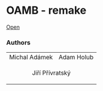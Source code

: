 # OAMB - remake
[Open](https://akino02.github.io/web_OAMB/)
<h3>Authors</h3>
<table>
<tr>
<td>Michal Adámek</td>
<td>Adam Holub</td>
</tr>
<tr>
<td colspan="2" ><p align="center">Jiří Přívratský</p></td>
</tr>
<tr>
</tr>
<tr>
</tr>
</table>
